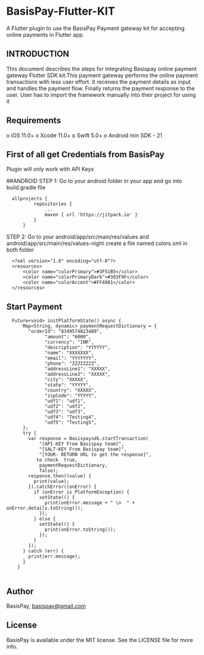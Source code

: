 
# BasisPay-Flutter-KIT
A Flutter plugin to use the BasisPay Payment gateway kit for accepting online payments in Flutter app.


## INTRODUCTION
This document describes the steps for integrating Basispay online payment gateway Flutter SDK kit.This payment gateway performs the online payment transactions with less user effort. It receives the payment details as input and handles the payment flow. Finally returns the payment response to the user. User has to import the framework manually into their project for using it

## Requirements
o iOS 11.0+
o Xcode 11.0+ 
o Swift 5.0+
o Android min SDK - 21

## First of all get Credentials from BasisPay
Plugin will only work with API Keys 

##ANDROID
STEP 1:
Go to your android folder in your app and go into build.gradle file
```
  allprojects {
          repositories {
              ...
              maven { url 'https://jitpack.io' }
          }
      }
  ``` 
STEP 2:
Go to your android/app/src/main/res/values and android/app/src/main/res/values-night create a file named colors.xml in both folder
```
  <?xml version="1.0" encoding="utf-8"?>
  <resources>
      <color name="colorPrimary">#3F51B5</color>
      <color name="colorPrimaryDark">#303F9F</color>
      <color name="colorAccent">#FF4081</color>
  </resources>
  ``` 
## Start Payment
```
  Future<void> initPlatformState() async {
      Map<String, dynamic> paymentRequestDictionary = {
        "orderId": "8349574023489",
              "amount": "6000",
              "currency": "INR",
              "description": "YYYYYY",
              "name": "XXXXXXX",
              "email": "YYYYYYY",
              "phone": "ZZZZZZZZ",
              "addressLine1": "XXXXX",
              "addressLine2": "XXXXX",
              "city": "XXXXX",
              "state": "YYYYY",
              "country": "XXXXX",
              "zipCode": "YYYYY",
              "udf1": "udf1",
              "udf2": "udf2",
              "udf3": "udf3",
              "udf4": "Testing4",
              "udf5": "Testing5",
      };
      try {
        var response = Basispaysdk.startTransaction(
            "[API-KEY From Basispay team]",
            "[SALT-KEY From Basispay team]",
            "[YOUR- RETURN URL to get the response]",
           to check  true,
            paymentRequestDictionary,
            false);
        response.then((value) {
          print(value);
        }).catchError((onError) {
          if (onError is PlatformException) {
            setState(() {
              print(onError.message + " \n  " + onError.details.toString());
            });
          } else {
            setState(() {
              print(onError.toString());
            });
          }
        });
      } catch (err) {
        print(err.message);
      }
    }
  
  ``` 

## Author

BasisPay, basispay@gmail.com

## License

BasisPay is available under the MIT license. See the LICENSE file for more info.
